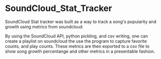 # SoundCloud_Stat_Tracker

SoundCloud Stat tracker was built as a way to track a song's popularity and growth using metrics from soundcloud. 

By using the SoundCloud API, python pickling, and csv writing, one can create a playlist on soundcloud
the use the program to capture favorite counts, and play counts. These metrics are then exported to a csv file to show
song growth percentange and other metrics in a presentable fashion.


